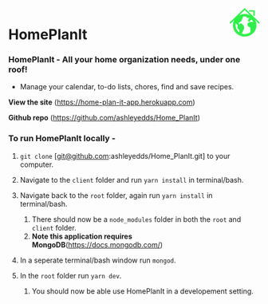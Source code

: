 <img src="/client/src/components/Nav/logo.png" alt="HomePlanIt Logo" align="right" height="60">

# HomePlanIt

### HomePlanIt - All your home organization needs, under one roof!

- Manage your calendar, to-do lists, chores, find and save recipes.

**View the site** (https://home-plan-it-app.herokuapp.com)

**Github repo** (https://github.com/ashleyedds/Home_PlanIt)


### To run HomePlanIt locally -

1. `git clone` [git@github.com:ashleyedds/Home_PlanIt.git] to your computer.

1. Navigate to the `client` folder and run `yarn install` in terminal/bash.

1. Navigate back to the `root` folder, again run `yarn install` in terminal/bash.

    1. There should now be a `node_modules` folder in both the `root` and `client` folder. 
    1. **Note this application requires MongoDB**(https://docs.mongodb.com/) 

1. In a seperate terminal/bash window run `mongod`.

1. In the `root` folder run `yarn dev`.

    1. You should now be able use HomePlanIt in a developement setting.